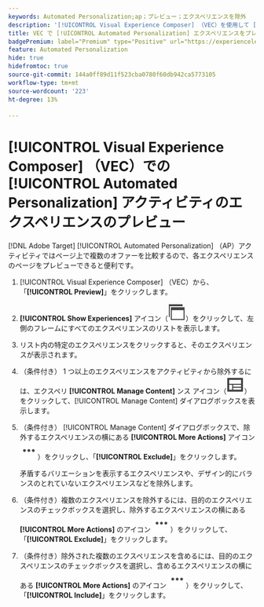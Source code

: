 ```yaml
---
keywords: Automated Personalization;ap；プレビュー；エクスペリエンスを除外
description: '[!UICONTROL Visual Experience Composer] （VEC）を使用して [!UICONTROL Automated Personalization] （AP）アクティビティの各エクスペリエンスをプレビューする方法について説明します。'
title: VEC で [!UICONTROL Automated Personalization] エクスペリエンスをプレビューするにはどうすればよいですか？
badgePremium: label="Premium" type="Positive" url="https://experienceleague.adobe.com/docs/target/using/introduction/intro.html?lang=ja#premium newtab=true" tooltip="Target Premium に含まれる機能を確認してください。"
feature: Automated Personalization
hide: true
hidefromtoc: true
source-git-commit: 144a0ff89d11f523cba0780f60db942ca5773105
workflow-type: tm+mt
source-wordcount: '223'
ht-degree: 13%

---
```


# [!UICONTROL Visual Experience Composer] （VEC）での [!UICONTROL Automated Personalization] アクティビティのエクスペリエンスのプレビュー

[!DNL Adobe Target] [!UICONTROL Automated Personalization] （AP）アクティビティではページ上で複数のオファーを比較するので、各エクスペリエンスのページをプレビューできると便利です。

1. [!UICONTROL Visual Experience Composer] （VEC）から、「**[!UICONTROL Preview]**」をクリックします。

1. **[!UICONTROL Show Experiences]** アイコン（![ エクスペリエンスを表示アイコン ](/help/main/assets/icons/WebPages.svg)）をクリックして、左側のフレームにすべてのエクスペリエンスのリストを表示します。

1. リスト内の特定のエクスペリエンスをクリックすると、そのエクスペリエンスが表示されます。

1. （条件付き） 1 つ以上のエクスペリエンスをアクティビティから除外するには、エクスペリ **[!UICONTROL Manage Content]** ンス アイコン（![ コンテンツを管理アイコン ](/help/main/assets/icons/Experience.svg)）をクリックして、[!UICONTROL Manage Content] ダイアログボックスを表示します。

1. （条件付き） [!UICONTROL Manage Content] ダイアログボックスで、除外するエクスペリエンスの横にある **[!UICONTROL More Actions]** アイコン ![ その他のアクションアイコン ](/help/main/assets/icons/MoreSmallList.svg)）をクリックし、「**[!UICONTROL Exclude]**」をクリックします。

   矛盾するバリエーションを表示するエクスペリエンスや、デザイン的にバランスのとれていないエクスペリエンスなどを除外します。

1. （条件付き）複数のエクスペリエンスを除外するには、目的のエクスペリエンスのチェックボックスを選択し、除外するエクスペリエンスの横にある **[!UICONTROL More Actions]** のアイコン ![ その他のアクション アイコン ](/help/main/assets/icons/MoreSmallList.svg)）をクリックして、「**[!UICONTROL Exclude]**」をクリックします。

1. （条件付き）除外された複数のエクスペリエンスを含めるには、目的のエクスペリエンスのチェックボックスを選択し、含めるエクスペリエンスの横にある **[!UICONTROL More Actions]** のアイコン ![ その他のアクション アイコン ](/help/main/assets/icons/MoreSmallList.svg)）をクリックして、「**[!UICONTROL Include]**」をクリックします。
